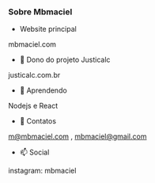 ### Sobre Mbmaciel

- Website principal

mbmaciel.com

- 🔭 Dono do projeto Justicalc

justicalc.com.br

- 🌱 Aprendendo

Nodejs e React

- 💬 Contatos

m@mbmaciel.com , mbmaciel@gmail.com

- 📫 Social

instagram: mbmaciel

